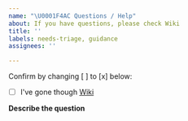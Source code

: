 ```yaml
---
name: "\U0001F4AC Questions / Help"
about: If you have questions, please check Wiki
title: ''
labels: needs-triage, guidance
assignees: ''

---
```


Confirm by changing [ ] to [x] below:
- [ ] I've gone though [Wiki](https://github.com/mlog-adapters/stdlog/wiki)

**Describe the question**
